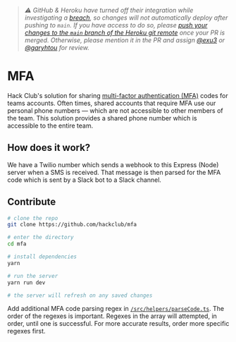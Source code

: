 > _⚠️ GitHub & Heroku have turned off their integration while investigating a [breach](https://github.blog/2022-04-15-security-alert-stolen-oauth-user-tokens/), so changes will not automatically deploy after pushing to `main`. If you have access to do so, please [push your changes to the `main` branch of the Heroku git remote](https://devcenter.heroku.com/articles/git) once your PR is merged. Otherwise, please mention it in the PR and assign [@exu3](https://github.com/exu3) or [@garyhtou](https://github.com/garyhtou) for review._

# MFA

Hack Club's solution for sharing [multi-factor authentication (MFA)](https://en.wikipedia.org/wiki/Multi-factor_authentication) codes for teams accounts. Often times, shared accounts that require MFA use our personal phone numbers — which are not accessible to other members of the team. This solution provides a shared phone number which is accessible to the entire team.

## How does it work?

We have a Twilio number which sends a webhook to this Express (Node) server when a SMS is received. That message is then parsed for the MFA code which is sent by a Slack bot to a Slack channel.

## Contribute

```sh
# clone the repo
git clone https://github.com/hackclub/mfa

# enter the directory
cd mfa

# install dependencies
yarn

# run the server
yarn run dev

# the server will refresh on any saved changes
```

Add additional MFA code parsing regex in [`/src/helpers/parseCode.ts`](/src/helpers/parseCode.ts).
The order of the regexes is important. Regexes in the array will attempted, in order, until one is successful. For more accurate results, order more specific regexes first.
